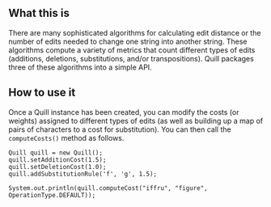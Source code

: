 ## What this is
There are many sophisticated algorithms for calculating edit distance or the number of edits needed to change one string into another string. These algorithms compute a variety of metrics that count different types of edits (additions, deletions, substitutions, and/or transpositions). Quill packages three of these algorithms into a simple API.

## How to use it
Once a Quill instance has been created, you can modify the costs (or weights) assigned to different types of edits (as well as building up a map of pairs of characters to a cost for substitution). You can then call the `computeCosts()` method as follows.
```
Quill quill = new Quill();
quill.setAdditionCost(1.5);
quill.setDeletionCost(1.0);
quill.addSubstitutionRule('f', 'g', 1.5);

System.out.println(quill.computeCost("iffru", "figure", OperationType.DEFAULT));
```
